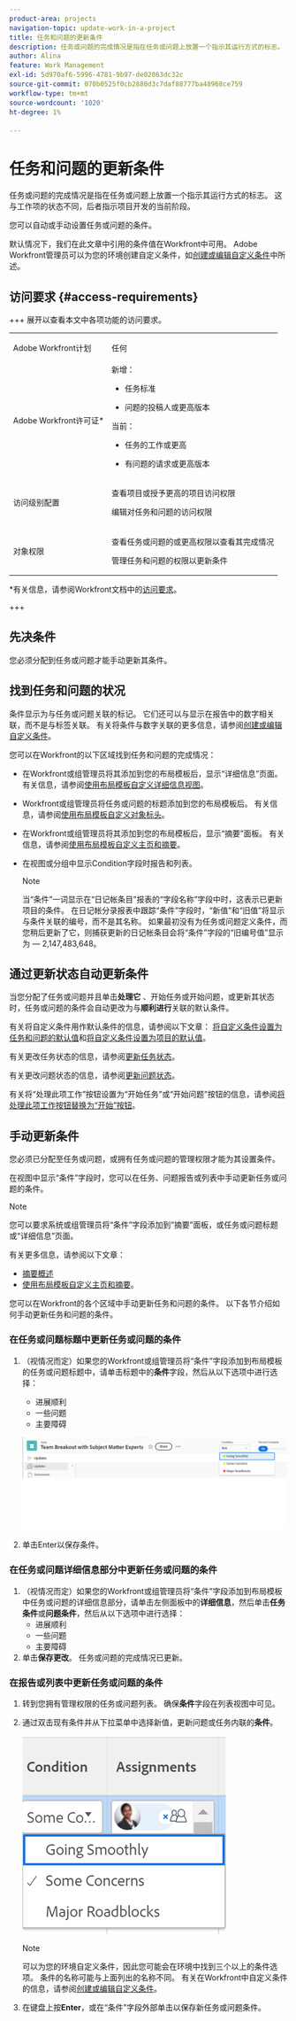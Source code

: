```yaml
---
product-area: projects
navigation-topic: update-work-in-a-project
title: 任务和问题的更新条件
description: 任务或问题的完成情况是指在任务或问题上放置一个指示其运行方式的标志。 这与工作项的状态不同，后者指示项目开发的当前阶段。
author: Alina
feature: Work Management
exl-id: 5d970af6-5996-4781-9b97-de02063dc32c
source-git-commit: 070b0525f0cb2880d3c7daf88777ba48968ce759
workflow-type: tm+mt
source-wordcount: '1020'
ht-degree: 1%

---
```


# 任务和问题的更新条件

<!--Audited: 07/2024-->

<!--<span class="preview">The highlighted information on this page refers to functionality not yet generally available. It is available only in the Preview environment for all customers, or in the Production environment for customers who enabled fast releases.</span>

<span class="preview">For information about fast releases, see [Enable or disable fast releases for your organization](/help/quicksilver/administration-and-setup/set-up-workfront/configure-system-defaults/enable-fast-release-process.md).</span>

<span class="preview">For information about the current release, see [Third Quarter 2024 release overview](/help/quicksilver/product-announcements/product-releases/24-q3-release-activity/24-q3-release-overview.md).</span>-->

任务或问题的完成情况是指在任务或问题上放置一个指示其运行方式的标志。 这与工作项的状态不同，后者指示项目开发的当前阶段。

您可以自动或手动设置任务或问题的条件。

默认情况下，我们在此文章中引用的条件值在Workfront中可用。 Adobe Workfront管理员可以为您的环境创建自定义条件，如[创建或编辑自定义条件](../../../administration-and-setup/customize-workfront/create-manage-custom-conditions/create-edit-custom-conditions.md)中所述。

## 访问要求 {#access-requirements}

+++ 展开以查看本文中各项功能的访问要求。

<table style="table-layout:auto"> 
 <col> 
 <col> 
 <tbody> 
  <tr> 
   <td role="rowheader">Adobe Workfront计划</td> 
   <td> <p>任何</p> </td> 
  </tr> 
  <tr> 
   <td role="rowheader">Adobe Workfront许可证*</td> 
   <td> 
   新增：
   <ul><li><p>任务标准</p></li>
   <li><p>问题的投稿人或更高版本</p></li></ul>
   当前：
   <ul><li><p>任务的工作或更高</p></li>
   <li><p>有问题的请求或更高版本</p></li></ul>
    </td> 
  </tr> 
  <tr> 
   <td role="rowheader">访问级别配置</td> 
   <td> <p>查看项目或授予更高的项目访问权限</p> <p>编辑对任务和问题的访问权限 </p></td> 
  </tr> 
  <tr> 
   <td role="rowheader">对象权限</td> 
   <td> <p>查看任务或问题的或更高权限以查看其完成情况</p>
   <p>管理任务和问题的权限以更新条件</p>
  </td> 
  </tr> 
 </tbody> 
</table>

*有关信息，请参阅Workfront文档中的[访问要求](/help/quicksilver/administration-and-setup/add-users/access-levels-and-object-permissions/access-level-requirements-in-documentation.md)。

+++

## 先决条件

您必须分配到任务或问题才能手动更新其条件。

## 找到任务和问题的状况

条件显示为与任务或问题关联的标记。 它们还可以与显示在报告中的数字相关联，而不是与标签关联。 有关将条件与数字关联的更多信息，请参阅[创建或编辑自定义条件](../../../administration-and-setup/customize-workfront/create-manage-custom-conditions/create-edit-custom-conditions.md)。

您可以在Workfront的以下区域找到任务和问题的完成情况：

* 在Workfront或组管理员将其添加到您的布局模板后，显示“详细信息”页面。 有关信息，请参阅[使用布局模板自定义详细信息视图](/help/quicksilver/administration-and-setup/customize-workfront/use-layout-templates/customize-details-view-layout-template.md)。

* Workfront或组管理员将任务或问题的标题添加到您的布局模板后。 有关信息，请参阅[使用布局模板自定义对象标头](/help/quicksilver/administration-and-setup/customize-workfront/use-layout-templates/customize-object-headers.md)。

* 在Workfront或组管理员将其添加到您的布局模板后，显示“摘要”面板。 有关信息，请参阅[使用布局模板自定义主页和摘要](/help/quicksilver/administration-and-setup/customize-workfront/use-layout-templates/customize-home-summary-layout-template.md)。

* 在视图或分组中显示Condition字段时报告和列表。

  >[!NOTE]
  >
  >当“条件”一词显示在“日记帐条目”报表的“字段名称”字段中时，这表示已更新项目的条件。 在日记帐分录报表中跟踪“条件”字段时，“新值”和“旧值”将显示与条件关联的编号，而不是其名称。 如果最初没有为任务或问题定义条件，而您稍后更新了它，则捕获更新的日记帐条目会将“条件”字段的“旧编号值”显示为 — 2,147,483,648。

## 通过更新状态自动更新条件

当您分配了任务或问题并且单击&#x200B;**处理它** 、开始任务或开始问题，或更新其状态时，任务或问题的条件会自动更改为与&#x200B;**顺利进行**&#x200B;关联的默认条件。

有关将自定义条件用作默认条件的信息，请参阅以下文章： [将自定义条件设置为任务和问题的默认值](../../../administration-and-setup/customize-workfront/create-manage-custom-conditions/set-custom-condition-default-tasks-issues.md)和[将自定义条件设置为项目的默认值](../../../administration-and-setup/customize-workfront/create-manage-custom-conditions/set-custom-condition-default-projects.md)。

有关更改任务状态的信息，请参阅[更新任务状态](../../../manage-work/projects/updating-work-in-a-project/update-task-status.md)。

有关更改问题状态的信息，请参阅[更新问题状态](../../../manage-work/projects/updating-work-in-a-project/update-issue-status.md)。

有关将“处理此项工作”按钮设置为“开始任务”或“开始问题”按钮的信息，请参阅[将处理此项工作按钮替换为“开始”按钮](../../../people-teams-and-groups/create-and-manage-teams/work-on-it-button-to-start-button.md)。

## 手动更新条件

您必须已分配至任务或问题，或拥有任务或问题的管理权限才能为其设置条件。

在视图中显示“条件”字段时，您可以在任务、问题报告或列表中手动更新任务或问题的条件。

>[!NOTE]
>
>您可以要求系统或组管理员将“条件”字段添加到“摘要”面板，或任务或问题标题或“详细信息”页面。
>
>有关更多信息，请参阅以下文章：
>
>* [摘要概述](/help/quicksilver/workfront-basics/the-new-workfront-experience/summary-overview.md)
>* [使用布局模板自定义主页和摘要](/help/quicksilver/administration-and-setup/customize-workfront/use-layout-templates/customize-home-summary-layout-template.md)。


<!--old Condition update - in the commenting stream: 
Updating the Condition of a task or issue differs depending on whether you are assigned to it or not:

* If you are using the legacy commenting experience, you can update the Condition in the Updates tab or in a list of tasks or issues if you are assigned to them. This is not supported in the new commenting experience. For information, see [New commenting experience](/help/quicksilver/product-announcements/betas/new-commenting-experience-beta/unified-commenting-experience.md). 
* You can update the Condition in a list of tasks or issues if you are not assigned to them, only if you have Manage permissions to them. In this case, you cannot update the Condition in the Update tab of the task or issue. -->

您可以在Workfront的各个区域中手动更新任务和问题的条件。 以下各节介绍如何手动更新任务和问题的条件。

### 在任务或问题标题中更新任务或问题的条件

1. （视情况而定）如果您的Workfront或组管理员将“条件”字段添加到布局模板的任务或问题标题中，请单击标题中的&#x200B;**条件**&#x200B;字段，然后从以下选项中进行选择：
   * 进展顺利
   * 一些问题
   * 主要障碍

   ![](assets/condition-in-task-header.png)
1. 单击Enter以保存条件。

### 在任务或问题详细信息部分中更新任务或问题的条件

1. （视情况而定）如果您的Workfront或组管理员将“条件”字段添加到布局模板中任务或问题的详细信息部分，请单击左侧面板中的&#x200B;**详细信息**，然后单击&#x200B;**任务条件**&#x200B;或&#x200B;**问题条件**，然后从以下选项中进行选择：
   * 进展顺利
   * 一些问题
   * 主要障碍
1. 单击&#x200B;**保存更改**。 任务或问题的完成情况已更新。

### 在报告或列表中更新任务或问题的条件

1. 转到您拥有管理权限的任务或问题列表。 确保&#x200B;**条件**&#x200B;字段在列表视图中可见。

1. 通过双击现有条件并从下拉菜单中选择新值，更新问题或任务内联的&#x200B;**条件**。

   ![](assets/condition-drop-down-values-in-task-list.png)

   >[!NOTE]
   >
   >可以为您的环境自定义条件，因此您可能会在环境中找到三个以上的条件选项。 条件的名称可能与上面列出的名称不同。 有关在Workfront中自定义条件的信息，请参阅[创建或编辑自定义条件](../../../administration-and-setup/customize-workfront/create-manage-custom-conditions/create-edit-custom-conditions.md)。


1. 在键盘上按&#x200B;**Enter**，或在“条件”字段外部单击以保存新任务或问题条件。

<!--   
<li><p>(NOTE: drafted because I can't do this anymore)</p><p>If you have Manage permissions to the task or issue but are not assigned to it, perhaps as a project manager, add the <strong>Condition</strong> column to any view you use in a task or issue list, then set the <strong>Condition</strong> in inline edit and press Enter.</p><p><img src="assets/change-condition-in-list-view-350x142.png" style="width: 350;height: 142;"></p><p>For information about adding a column to a view, see <a href="../../../reports-and-dashboards/reports/reporting-elements/views-overview.md">Views overview in Adobe Workfront</a>.</p></li>   
     -->


